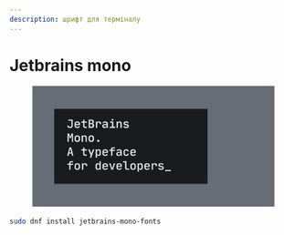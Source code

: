 ```yaml
---
description: шрифт для терміналу
---
```


# Jetbrains mono

<figure><img src="../../.gitbook/assets/image (2) (1).png" alt=""><figcaption></figcaption></figure>

```bash
sudo dnf install jetbrains-mono-fonts 
```
